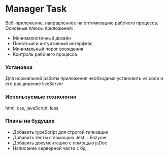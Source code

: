 # Manager Task

Веб-приложение, направленное на оптимизацию рабочего процесса. Основные плюсы приложения:

  - Минималистичный дизайн
  - Понятный и интуитивный интерфейс
  - Минимальный порог вхождения
  - Контроль рабочего процесса

### Установка

Для нормальной работы приложения необходимо установить vs:code и его расширение liveServer

### Используемые технологии
html, css, javaScript, less

### Планы на будущее
  - Добавить typeScript для строгой типизации
  - Добавить тесты с помощью Jest + Enzyme
  - Добавить документацию с помощью jsDoc
  - Написание серверной части с бд